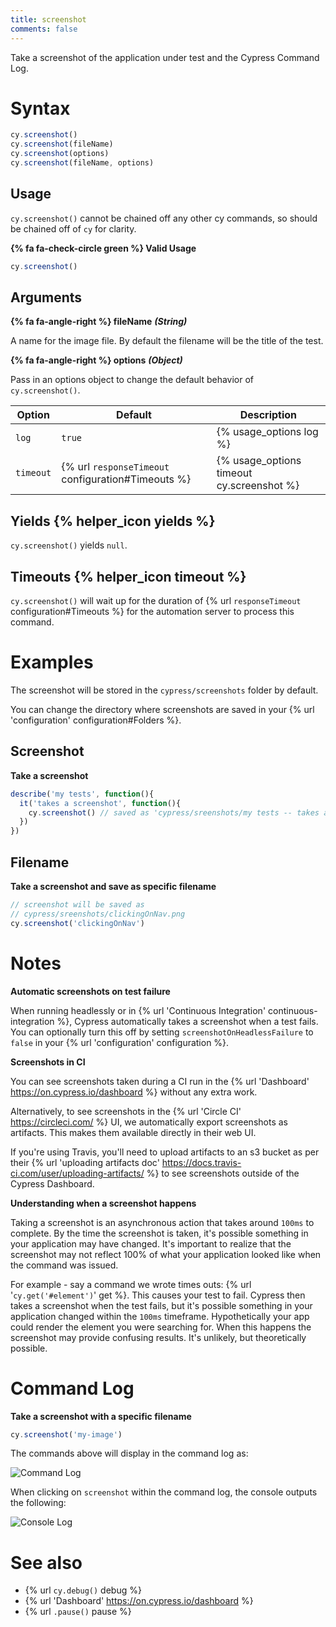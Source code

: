 ```yaml
---
title: screenshot
comments: false
---
```


Take a screenshot of the application under test and the Cypress Command Log.

# Syntax

```javascript
cy.screenshot()
cy.screenshot(fileName)
cy.screenshot(options)
cy.screenshot(fileName, options)
```

## Usage

`cy.screenshot()` cannot be chained off any other cy commands, so should be chained off of `cy` for clarity.

**{% fa fa-check-circle green %} Valid Usage**

```javascript
cy.screenshot()    
```

## Arguments

**{% fa fa-angle-right %} fileName** ***(String)***

A name for the image file. By default the filename will be the title of the test.

**{% fa fa-angle-right %} options** ***(Object)***

Pass in an options object to change the default behavior of `cy.screenshot()`.

Option | Default | Description
--- | --- | ---
`log` | `true` | {% usage_options log %}
`timeout` | {% url `responseTimeout` configuration#Timeouts %} | {% usage_options timeout cy.screenshot %}

## Yields {% helper_icon yields %}

`cy.screenshot()` yields `null`.

## Timeouts {% helper_icon timeout %}

`cy.screenshot()` will wait up for the duration of {% url `responseTimeout` configuration#Timeouts %} for the automation server to process this command.

# Examples

The screenshot will be stored in the `cypress/screenshots` folder by default.

You can change the directory where screenshots are saved in your {% url 'configuration' configuration#Folders %}.

## Screenshot

**Take a screenshot**

```javascript
describe('my tests', function(){
  it('takes a screenshot', function(){
    cy.screenshot() // saved as 'cypress/sreenshots/my tests -- takes a screenshot.png'
  })
})
```

## Filename

**Take a screenshot and save as specific filename**

```javascript
// screenshot will be saved as
// cypress/sreenshots/clickingOnNav.png
cy.screenshot('clickingOnNav')
```

# Notes

**Automatic screenshots on test failure**

When running headlessly or in {% url 'Continuous Integration' continuous-integration %}, Cypress automatically takes a screenshot when a test fails. You can optionally turn this off by setting `screenshotOnHeadlessFailure` to `false` in your {% url 'configuration' configuration %}.

**Screenshots in CI**

You can see screenshots taken during a CI run in the {% url 'Dashboard' https://on.cypress.io/dashboard %} without any extra work.

Alternatively, to see screenshots in the {% url 'Circle CI' https://circleci.com/ %} UI, we automatically export screenshots as artifacts. This makes them available directly in their web UI.

If you're using Travis, you'll need to upload artifacts to an s3 bucket as per their {% url 'uploading artifacts doc' https://docs.travis-ci.com/user/uploading-artifacts/ %} to see screenshots outside of the Cypress Dashboard.

**Understanding when a screenshot happens**

Taking a screenshot is an asynchronous action that takes around `100ms` to complete. By the time the screenshot is taken, it's possible something in your application may have changed. It's important to realize that the screenshot may not reflect 100% of what your application looked like when the command was issued.

For example - say a command we wrote times outs: {% url '`cy.get('#element')`' get %}. This causes your test to fail. Cypress then takes a screenshot when the test fails, but it's possible something in your application changed within the `100ms` timeframe. Hypothetically your app could render the element you were searching for. When this happens the screenshot may provide confusing results. It's unlikely, but theoretically possible.

# Command Log

**Take a screenshot with a specific filename**

```javascript
cy.screenshot('my-image')
```

The commands above will display in the command log as:

![Command Log](/img/api/screenshot/command-log-shows-name-of-screenshot-taken.png)

When clicking on `screenshot` within the command log, the console outputs the following:

![Console Log](/img/api/screenshot/console-logs-exactly-where-screenshot-was-saved-in-file-system.png)

# See also

- {% url `cy.debug()` debug %}
- {% url 'Dashboard' https://on.cypress.io/dashboard %}
- {% url `.pause()` pause %}
